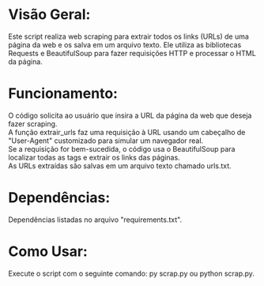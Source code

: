 # Visão Geral:
Este script realiza web scraping para extrair todos os links (URLs) de uma página da web e os salva em um arquivo texto. Ele utiliza as bibliotecas Requests e BeautifulSoup para fazer requisições HTTP e processar o HTML da página.

# Funcionamento:
O código solicita ao usuário que insira a URL da página da web que deseja fazer scraping.
<br>
A função extrair_urls faz uma requisição à URL usando um cabeçalho de "User-Agent" customizado para simular um navegador real.
<br>
Se a requisição for bem-sucedida, o código usa o BeautifulSoup para localizar todas as tags <a> e extrair os links das páginas.
<br>
As URLs extraídas são salvas em um arquivo texto chamado urls.txt.

# Dependências:
Dependências listadas no arquivo "requirements.txt".

# Como Usar:
Execute o script com o seguinte comando: py scrap.py ou python scrap.py.
